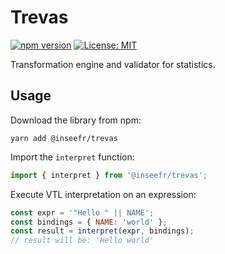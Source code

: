 # Trevas

[![npm version](https://badge.fury.io/js/%40inseefr%2Ftrevas.svg)](https://badge.fury.io/js/%40inseefr%2Ftrevas)
[![License: MIT](https://img.shields.io/badge/License-MIT-blue.svg)](https://opensource.org/licenses/MIT)

Transformation engine and validator for statistics.

## Usage

Download the library from npm:

```
yarn add @inseefr/trevas
```

Import the `interpret` function:

```js
import { interpret } from '@inseefr/trevas';
```

Execute VTL interpretation on an expression:

```js
const expr = '"Hello " || NAME';
const bindings = { NAME: 'world' };
const result = interpret(expr, bindings);
// result will be: 'Hello world'
```

